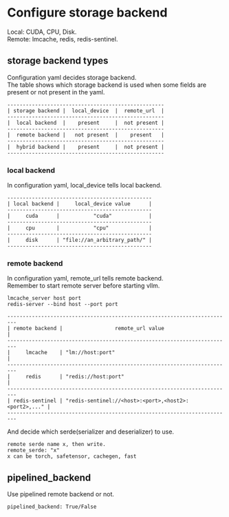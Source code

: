 # Configure storage backend
Local: CUDA, CPU, Disk.  
Remote: lmcache, redis, redis-sentinel.  
## storage backend types
Configuration yaml decides storage backend.  
The table shows which storage backend is used when some fields are present or not present in the yaml.  
```
---------------------------------------------------
| storage backend |  local_device  |  remote_url  |
---------------------------------------------------
|  local backend  |    present     |  not present |
---------------------------------------------------
|  remote backend |   not present  |    present   |
---------------------------------------------------
|  hybrid backend |    present     |  not present |
---------------------------------------------------
```
### local backend
In configuration yaml, local_device tells local backend.   
```
-----------------------------------------------
| local backend |     local_device value      |
-----------------------------------------------
|     cuda      |           "cuda"            |
-----------------------------------------------
|     cpu       |           "cpu"             |
-----------------------------------------------
|     disk      | "file://an_arbitrary_path/" |
-----------------------------------------------
```
### remote backend
In configuration yaml, remote_url tells remote backend.   
Remember to start remote server before starting vllm.  
```
lmcache_server host port
redis-server --bind host --port port
```
```
-------------------------------------------------------------------------
| remote backend |                 remote_url value                     |
-------------------------------------------------------------------------
|     lmcache    | "lm://host:port"                                     |
-------------------------------------------------------------------------
|     redis      | "redis://host:port"                                  |
-------------------------------------------------------------------------
| redis-sentinel | "redis-sentinel://<host>:<port>,<host2>:<port2>,..." |
-------------------------------------------------------------------------  
```
And decide which serde(serializer and deserializer) to use.  
```
remote serde name x, then write.  
remote_serde: "x"  
x can be torch, safetensor, cachegen, fast  
```
## pipelined_backend
Use pipelined remote backend or not.  
```
pipelined_backend: True/False
```
